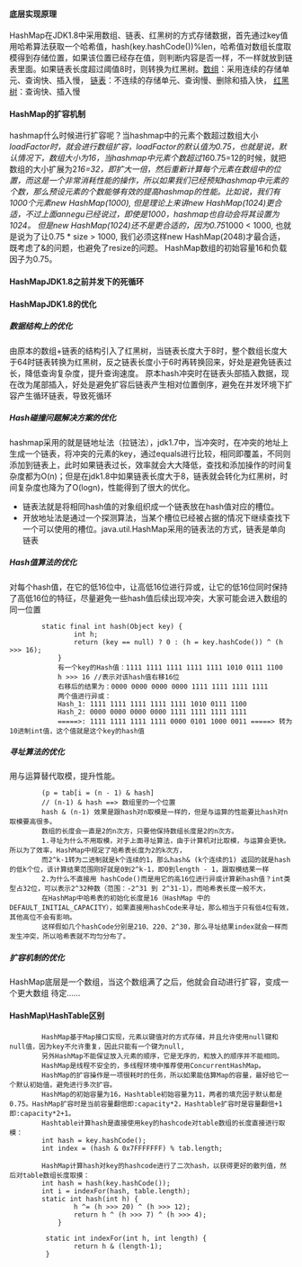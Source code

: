 #### 底层实现原理
HashMap在JDK1.8中采用数组、链表、红黑树的方式存储数据，首先通过key值用哈希算法获取一个哈希值，hash(key.hashCode())%len，哈希值对数组长度取模得到存储位置，如果该位置已经存在值，则判断内容是否一样，不一样就放到链表里面。如果链表长度超过阈值8时，则转换为红黑树。[数组](/doc/数组.md)：采用连续的存储单元、查询快、插入慢， [链表](/doc/链表.md)：不连续的存储单元、查询慢、删除和插入快， [红黑树](/doc/树.md)：查询快、插入慢
#### HashMap的扩容机制
hashmap什么时候进行扩容呢？当hashmap中的元素个数超过数组大小*loadFactor时，就会进行数组扩容，loadFactor的默认值为0.75，也就是说，默认情况下，数组大小为16，当hashmap中元素个数超过16*0.75=12的时候，就把数组的大小扩展为2*16=32，即扩大一倍，然后重新计算每个元素在数组中的位置，而这是一个非常消耗性能的操作，所以如果我们已经预知hashmap中元素的个数，那么预设元素的个数能够有效的提高hashmap的性能。比如说，我们有1000个元素new HashMap(1000), 但是理论上来讲new HashMap(1024)更合适，不过上面annegu已经说过，即使是1000，hashmap也自动会将其设置为1024。 但是new HashMap(1024)还不是更合适的，因为0.75*1000 < 1000, 也就是说为了让0.75 * size > 1000, 我们必须这样new HashMap(2048)才最合适，既考虑了&的问题，也避免了resize的问题。 
HashMap数组的初始容量16和负载因子为0.75。
#### HashMapJDK1.8之前并发下的死循环

#### HashMapJDK1.8的优化
##### 数据结构上的优化
由原本的数组+链表的结构引入了红黑树，当链表长度大于8时，整个数组长度大于64时链表转换为红黑树，反之链表长度小于6时再转换回来，好处是避免链表过长，降低查询复杂度，提升查询速度。
原本hash冲突时在链表头部插入数据，现在改为尾部插入，好处是避免扩容后链表产生相对位置倒序，避免在并发环境下扩容产生循环链表，导致死循环
##### Hash碰撞问题解决方案的优化
hashmap采用的就是链地址法（拉链法），jdk1.7中，当冲突时，在冲突的地址上生成一个链表，将冲突的元素的key，通过equals进行比较，相同即覆盖，不同则添加到链表上，此时如果链表过长，效率就会大大降低，查找和添加操作的时间复杂度都为O(n)；但是在jdk1.8中如果链表长度大于8，链表就会转化为红黑树，时间复杂度也降为了O(logn)，性能得到了很大的优化。
* 链表法就是将相同hash值的对象组织成一个链表放在hash值对应的槽位。
* 开放地址法是通过一个探测算法，当某个槽位已经被占据的情况下继续查找下一个可以使用的槽位。java.util.HashMap采用的链表法的方式，链表是单向链表
##### Hash值算法的优化
对每个hash值，在它的低16位中，让高低16位进行异或，让它的低16位同时保持了高低16位的特征，尽量避免一些hash值后续出现冲突，大家可能会进入数组的同一位置

            static final int hash(Object key) {
                    int h;
                    return (key == null) ? 0 : (h = key.hashCode()) ^ (h >>> 16);
                }
                有一个key的Hash值：1111 1111 1111 1111 1111 1010 0111 1100
                h >>> 16 //表示对该hash值右移16位
                右移后的结果为：0000 0000 0000 0000 1111 1111 1111 1111
                两个值进行异或：
                Hash_1: 1111 1111 1111 1111 1111 1010 0111 1100
                Hash_2: 0000 0000 0000 0000 1111 1111 1111 1111
                =====>: 1111 1111 1111 1111 0000 0101 1000 0011 =====> 转为10进制int值，这个值就是这个key的hash值
                
##### 寻址算法的优化
用与运算替代取模，提升性能。

            (p = tab[i = (n - 1) & hash] 
            // (n-1) & hash ==> 数组里的一个位置
            hash & (n-1) 效果是跟hash对n取模是一样的，但是与运算的性能要比hash对n取模要高很多。
            数组的长度会一直是2的n次方，只要他保持数组长度是2的n次方。
            1.寻址为什么不用取模，对于上面寻址算法，由于计算机对比取模，与运算会更快。所以为了效率，HashMap中规定了哈希表长度为2的k次方，
            而2^k-1转为二进制就是k个连续的1，那么hash& (k个连续的1) 返回的就是hash的低k个位，该计算结果范围刚好就是0到2^k-1，即0到length - 1，跟取模结果一样
            2.为什么不直接用 hashCode()而是用它的高16位进行异或计算新hash值？int类型占32位，可以表示2^32种数（范围：-2^31 到 2^31-1），而哈希表长度一般不大，
            在HashMap中哈希表的初始化长度是16（HashMap 中的 DEFAULT_INITIAL_CAPACITY），如果直接用hashCode来寻址，那么相当于只有低4位有效，其他高位不会有影响。
            这样假如几个hashCode分别是210、220、2^30，那么寻址结果index就会一样而发生冲突，所以哈希表就不均匀分布了。

##### 扩容机制的优化
HashMap底层是一个数组，当这个数组满了之后，他就会自动进行扩容，变成一个更大数组
            待定......
#### HashMap\HashTable区别

            HashMap基于Map接口实现，元素以键值对的方式存储，并且允许使用null键和null值，因为key不允许重复，因此只能有一个键为null,
            另外HashMap不能保证放入元素的顺序，它是无序的，和放入的顺序并不能相同。
            HashMap是线程不安全的，多线程环境中推荐使用ConcurrentHashMap。
            HashMap的扩容操作是一项很耗时的任务，所以如果能估算Map的容量，最好给它一个默认初始值，避免进行多次扩容。
            HashMap的初始容量为16，Hashtable初始容量为11，两者的填充因子默认都是0.75。HashMap扩容时是当前容量翻倍即:capacity*2，Hashtable扩容时是容量翻倍+1即:capacity*2+1。
            Hashtable计算hash是直接使用key的hashcode对table数组的长度直接进行取模：
            int hash = key.hashCode();
            int index = (hash & 0x7FFFFFFF) % tab.length;
            
            HashMap计算hash对key的hashcode进行了二次hash，以获得更好的散列值，然后对table数组长度取摸：
            int hash = hash(key.hashCode());
            int i = indexFor(hash, table.length);
            static int hash(int h) {
                    h ^= (h >>> 20) ^ (h >>> 12);
                    return h ^ (h >>> 7) ^ (h >>> 4);
                }

             static int indexFor(int h, int length) {
                    return h & (length-1);
             } 
